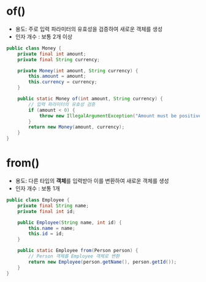
# of()
- 용도: 주로 입력 파라미터의 유효성을 검증하여 새로운 객체를 생성
- 인자 개수 : 보통 2개 이상

```java
public class Money {
    private final int amount;
    private final String currency;

    private Money(int amount, String currency) {
        this.amount = amount;
        this.currency = currency;
    }

    public static Money of(int amount, String currency) {
        // 입력 파라미터의 유효성 검증
        if (amount < 0) {
            throw new IllegalArgumentException("Amount must be positive");
        }
        return new Money(amount, currency);
    }
}

```

# from()
- 용도: 다른 타입의 **객체**를 입력받아 이를 변환하여 새로운 객체를 생성
- 인자 개수 : 보통 1개

```java
public class Employee {
    private final String name;
    private final int id;

    public Employee(String name, int id) {
        this.name = name;
        this.id = id;
    }

    public static Employee from(Person person) {
        // Person 객체를 Employee 객체로 변환
        return new Employee(person.getName(), person.getId());
    }
}

```
